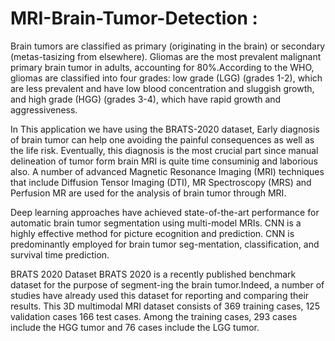 # MRI-Brain-Tumor-Detection : 
Brain tumors are classified as primary (originating in the brain) or secondary (metas-tasizing from elsewhere). Gliomas are the most prevalent malignant primary brain tumor in adults, accounting for 80%.According to the WHO, gliomas are classified into four grades: low grade (LGG) (grades 1-2), which are less prevalent and have low blood concentration and sluggish growth, and high grade (HGG) (grades 3-4), which have rapid growth and aggressiveness.

In This application we have using the BRATS-2020 dataset, Early diagnosis of brain tumor can help one avoiding the painful consequences as well as the life risk. Eventually, this diagnosis is the most crucial part since manual delineation of tumor form brain MRI is quite time consuminig and laborious also. A number of advanced Magnetic Resonance Imaging (MRI) techniques that include Diffusion Tensor Imaging (DTI), MR Spectroscopy (MRS) and Perfusion MR are used for the analysis of brain tumor through MRI.

Deep learning approaches have achieved state-of-the-art performance for automatic brain tumor segmentation using multi-model MRIs. CNN is a highly effective method for picture ecognition and prediction. CNN is predominantly employed for brain tumor seg-mentation, classification, and survival time prediction. 

BRATS 2020 Dataset BRATS 2020 is a recently published benchmark dataset for the purpose of segment-ing the brain tumor.Indeed, a number of studies have already used this dataset for reporting and comparing their results. This 3D multimodal MRI dataset consists of 369 training cases, 125 validation cases 166 test cases. Among the training cases, 293 cases include the HGG tumor and 76 cases include the LGG tumor.
